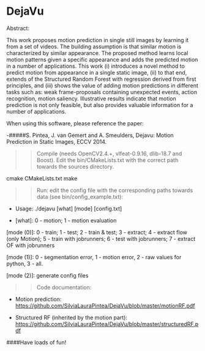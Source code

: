 DejaVu
============
Abstract:

 This work proposes motion prediction in single still images by learning it from a set of videos. The building assumption is that similar motion is characterized by similar appearance. The proposed method learns local motion patterns given a specific appearance and adds the predicted motion in a number of applications. This work (i) introduces a novel method to predict motion from appearance in a single static image, (ii) to that end, extends of the Structured Random Forest with regression derived from first principles, and (iii) shows the value of adding motion predictions in different tasks such as: weak frame-proposals containing unexpected events, action recognition, motion saliency. Illustrative results indicate that motion prediction is not only feasible, but also provides valuable information for a number of applications.

When using this software, please reference the paper:

-#####S. Pintea, J. van Gemert and A. Smeulders, Dejavu: Motion Prediction in Static Images, ECCV 2014.


 
>> Compile (needs OpenCV2.4.+, vlfeat-0.9.16, dlib-18.7 and Boost).
>> Edit the bin/CMakeLists.txt with the correct path towards the sources directory. 

cmake CMakeLists.txt
make



>> Run: edit the config file with the corresponding paths towards data (see bin/config_example.txt):

- Usage: ./dejavu [what] [mode] [config.txt]

- [what]: 0 - motion; 1 - motion evaluation

[mode (0)]: 0 - train; 1 - test; 2 - train & test; 3 - extract; 4 - extract flow (only Motion); 5 - train with jobrunners; 6 - test with    jobrunners; 7 - extract OF with jobrunners

[mode (1)]: 0 - segmentation error, 1 - motion error, 2 - raw values for python, 3 - all.

[mode (2)]: generate config files


>> Code documentation: 

- Motion prediction: 
https://github.com/SilviaLauraPintea/DejaVu/blob/master/motionRF.pdf

- Structured RF (inherited by the motion part): 
https://github.com/SilviaLauraPintea/DejaVu/blob/master/structuredRF.pdf



####Have loads of fun!
